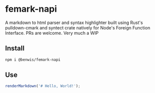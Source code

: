 # femark-napi

A markdown to html parser and syntax highlighter built using Rust's pulldown-cmark and syntect crate natively for Node's Foreign Function Interface. PRs are welcome. Very much a WIP

## Install

```sh
npm i @benwis/femark-napi
```

## Use
```ts
renderMarkdown('# Hello, World!');
```
